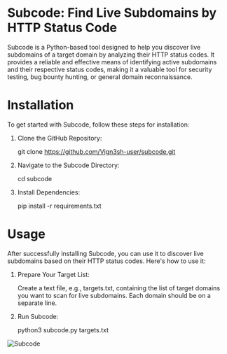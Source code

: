 # Subcode: Find Live Subdomains by HTTP Status Code
Subcode is a Python-based tool designed to help you discover live subdomains of a target domain by analyzing their HTTP status codes. It provides a reliable and effective means of identifying active subdomains and their respective status codes, making it a valuable tool for security testing, bug bounty hunting, or general domain reconnaissance.

# Installation

To get started with Subcode, follow these steps for installation:

1. Clone the GitHub Repository:

    git clone https://github.com/Vign3sh-user/subcode.git

2. Navigate to the Subcode Directory:

    cd subcode

3. Install Dependencies:

    pip install -r requirements.txt


# Usage

After successfully installing Subcode, you can use it to discover live subdomains based on their HTTP status codes. Here's how to use it:

1. Prepare Your Target List:

    Create a text file, e.g., targets.txt, containing the list of target domains you want to scan for live subdomains. Each domain should be on a separate line.

2. Run Subcode:

   python3 subcode.py targets.txt

![Subcode](https://github.com/Vign3sh-user/subcode/assets/117492322/0258d536-bbcf-4c42-a03a-ebaa4a63a3b3)


